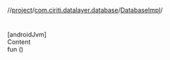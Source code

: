 //[project](../../index.md)/[com.ciriti.datalayer.database](../index.md)/[DatabaseImpl](index.md)/[<init>](-init-.md)



# <init>  
[androidJvm]  
Content  
fun [<init>](-init-.md)()  



